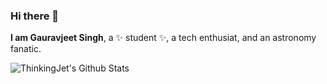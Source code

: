 ### Hi there 👋

**I am Gauravjeet Singh**, a ✨ student ✨, a tech enthusiat, and an astronomy fanatic.

<img align="left" alt="ThinkingJet's Github Stats" src="https://github-readme-stats.vercel.app/api?username=ThinkingJet&show_icons=true&theme=blueberry"/>






<!--  
because its `README.md` (this file) appears on your GitHub profile.

  
Here are some ideas to get you started:

- 🔭 I’m currently working on ...
- 🌱 I’m currently learning ...
- 👯 I’m looking to collaborate on ...
- 🤔 I’m looking for help with ...
- 💬 Ask me about ...
- 📫 How to reach me: ...
- 😄 Pronouns: ...
- ⚡ Fun fact: ...
-->
